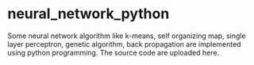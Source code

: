 # neural_network_python
Some neural network algorithm like k-means, self organizing map, single layer perceptron, genetic algorithm, back propagation are implemented using python programming. The source code are uploaded here.
